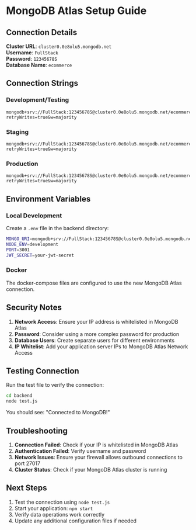 # MongoDB Atlas Setup Guide

## Connection Details

**Cluster URL**: `cluster0.0e8olu5.mongodb.net`  
**Username**: `FullStack`  
**Password**: `12345678S`  
**Database Name**: `ecommerce`

## Connection Strings

### Development/Testing
```
mongodb+srv://FullStack:12345678S@cluster0.0e8olu5.mongodb.net/ecommerce?retryWrites=true&w=majority
```

### Staging
```
mongodb+srv://FullStack:12345678S@cluster0.0e8olu5.mongodb.net/ecommerce_staging?retryWrites=true&w=majority
```

### Production
```
mongodb+srv://FullStack:12345678S@cluster0.0e8olu5.mongodb.net/ecommerce_production?retryWrites=true&w=majority
```

## Environment Variables

### Local Development
Create a `.env` file in the backend directory:
```bash
MONGO_URI=mongodb+srv://FullStack:12345678S@cluster0.0e8olu5.mongodb.net/ecommerce?retryWrites=true&w=majority
NODE_ENV=development
PORT=3001
JWT_SECRET=your-jwt-secret
```

### Docker
The docker-compose files are configured to use the new MongoDB Atlas connection.

## Security Notes

1. **Network Access**: Ensure your IP address is whitelisted in MongoDB Atlas
2. **Password**: Consider using a more complex password for production
3. **Database Users**: Create separate users for different environments
4. **IP Whitelist**: Add your application server IPs to MongoDB Atlas Network Access

## Testing Connection

Run the test file to verify the connection:
```bash
cd backend
node test.js
```

You should see: "Connected to MongoDB!"

## Troubleshooting

1. **Connection Failed**: Check if your IP is whitelisted in MongoDB Atlas
2. **Authentication Failed**: Verify username and password
3. **Network Issues**: Ensure your firewall allows outbound connections to port 27017
4. **Cluster Status**: Check if your MongoDB Atlas cluster is running

## Next Steps

1. Test the connection using `node test.js`
2. Start your application: `npm start`
3. Verify data operations work correctly
4. Update any additional configuration files if needed 